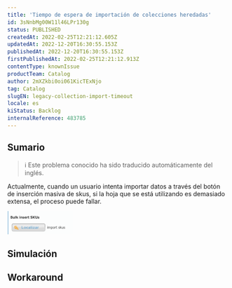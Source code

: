 ```yaml
---
title: 'Tiempo de espera de importación de colecciones heredadas'
id: 3sNnbMg00W11l46LPr130g
status: PUBLISHED
createdAt: 2022-02-25T12:21:12.605Z
updatedAt: 2022-12-20T16:30:55.153Z
publishedAt: 2022-12-20T16:30:55.153Z
firstPublishedAt: 2022-02-25T12:21:12.913Z
contentType: knownIssue
productTeam: Catalog
author: 2mXZkbi0oi061KicTExNjo
tag: Catalog
slugEN: legacy-collection-import-timeout
locale: es
kiStatus: Backlog
internalReference: 483785
---
```


## Sumario

>ℹ️ Este problema conocido ha sido traducido automáticamente del inglés.


Actualmente, cuando un usuario intenta importar datos a través del botón de inserción masiva de skus, si la hoja que se está utilizando es demasiado extensa, el proceso puede fallar.

 ![](https://raw.githubusercontent.com/vtexdocs/help-center-content/refs/heads/main/docs/es/known-issues/Catalog/tiempo-de-espera-de-importacion-de-colecciones-heredadas_1.png)







##

## Simulación



## Workaround



